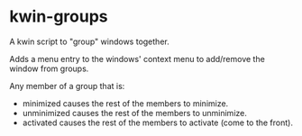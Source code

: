 # kwin-groups
A kwin script to "group" windows together.

Adds a menu entry to the windows' context menu to add/remove the window from groups.

Any member of a group that is:
- minimized causes the rest of the members to minimize.
- unminimized causes the rest of the members to unminimize.
- activated causes the rest of the members to activate (come to the front).
